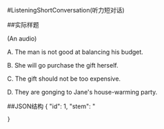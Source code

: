 #ListeningShortConversation(听力短对话)

##实际样题

(An audio) 

A. The man is not good at balancing his budget.

B. She will go purchase the gift herself. 

C. The gift should not be too expensive. 

D. They are gonging to Jane's house-warming party. 

##JSON结构
	{
	    "id": 1,
		"stem": "<audio src="abc.mp3">",
		"preShow": true,
		"questions":[
			{
				"type": "SingleChoice",
				"pause": 3,
				"shuffle": true,
				"stem": "<audio src="abc.mp3">",
				"options": [
		 			"The man is not good at balancing his budget.",
		  			"She will go purchase the gift herself.",
		  			"The gift should not be too expensive.",
		  			"They are gonging to Jane's house-warming party."
		  		],
		  		"strict": true,
				"reference-answer": 0,
				"answer-analysis": "答案解析"
			}
		]

	}